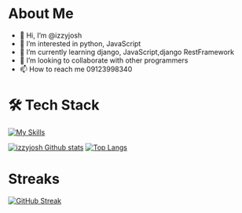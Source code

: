 # About Me
- 👋 Hi, I’m @izzyjosh
- 👀 I’m interested in python, JavaScript 
- 🌱 I’m currently learning django, JavaScript,django RestFramework
- 💞️ I’m looking to collaborate with other programmers
- 📫 How to reach me 09123998340

# 🛠️ Tech Stack
[![My Skills](https://skillicons.dev/icons?i=js,html,css,bootstrap,django,git,github,jquery,linux,postgres,vscode,sqlite,py,vim&perline=10)](https://skillicons.dev)
<!---
izzyjosh/izzyjosh is a ✨ special ✨ repository because its `README.md` (this file) appears on your GitHub profile.
You can click the Preview link to take a look at your changes.
--->


[![izzyjosh Github stats](https://github-readme-stats.vercel.app/api?username=izzyjosh&show_icons=true&theme=tokyonight)](https://github.com/anuraghazra/github-readme-stats)
[![Top Langs](https://github-readme-stats.vercel.app/api/top-langs/?username=izzyjosh&layout=compact)](https://github.com/izzyjosh/github-readme-stats)

# Streaks
[![GitHub Streak](https://streak-stats.demolab.com/?user=izzyjosh)](https://git.io/streak-stats)

